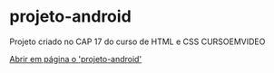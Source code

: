 # projeto-android
Projeto criado no CAP 17 do curso de HTML e CSS CURSOEMVIDEO

<a href="https://felipeheidmann.github.io/projeto-android/">Abrir em página o 'projeto-android'</a> 
